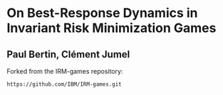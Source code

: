 # On Best-Response Dynamics in Invariant Risk Minimization Games
## Paul Bertin, Clément Jumel

Forked from the IRM-games repository:

```
https://github.com/IBM/IRM-games.git
```
